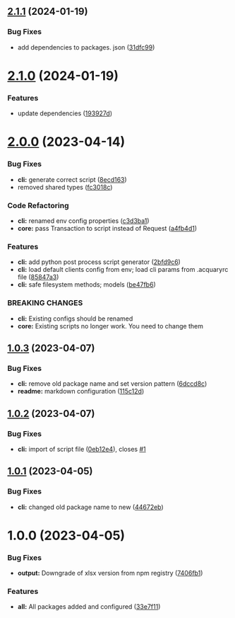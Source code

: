 ## [2.1.1](https://github.com/dodevs/Acquary/compare/cli-v2.1.0...cli-v2.1.1) (2024-01-19)


### Bug Fixes

* add dependencies to packages. json ([31dfc99](https://github.com/dodevs/Acquary/commit/31dfc99458dce06a833ac774d1669d940574235f))

# [2.1.0](https://github.com/dodevs/Acquary/compare/cli-v2.0.0...cli-v2.1.0) (2024-01-19)


### Features

* update dependencies ([193927d](https://github.com/dodevs/Acquary/commit/193927d22fc3b12f82f5a2bd09206f9f7264a756))

# [2.0.0](https://github.com/dodevs/Acquary/compare/cli-v1.0.3...cli-v2.0.0) (2023-04-14)


### Bug Fixes

* **cli:** generate correct script ([8ecd163](https://github.com/dodevs/Acquary/commit/8ecd1630397c8ec2bbbbd5f0d37497d39a0f699f))
* removed shared types ([fc3018c](https://github.com/dodevs/Acquary/commit/fc3018cbb5dd93830feb5533afe534768c3f142b))


### Code Refactoring

* **cli:** renamed env config properties ([c3d3ba1](https://github.com/dodevs/Acquary/commit/c3d3ba18862a5e00171b3148eb8a6a8b0815912e))
* **core:** pass Transaction to script instead of Request ([a4fb4d1](https://github.com/dodevs/Acquary/commit/a4fb4d1bc83b7492b4095daf9686f096a0d8db47))


### Features

* **cli:** add python post process script generator ([2bfd9c6](https://github.com/dodevs/Acquary/commit/2bfd9c67cd825128ab9f2d3a9a0b864da958360f))
* **cli:** load default clients config from env; load cli params from .acquaryrc file ([85847a3](https://github.com/dodevs/Acquary/commit/85847a31835c7a93b6e0345441a6e424f8eb3be3))
* **cli:** safe filesystem methods; models ([be47fb6](https://github.com/dodevs/Acquary/commit/be47fb6435ec168512fe7f857a31d8401fcc9542))


### BREAKING CHANGES

* **cli:** Existing configs should be renamed
* **core:** Existing scripts no longer work. You need to change them

## [1.0.3](https://github.com/dodevs/Acquary/compare/cli-v1.0.2...cli-v1.0.3) (2023-04-07)


### Bug Fixes

* **cli:** remove old package name and set version pattern ([6dccd8c](https://github.com/dodevs/Acquary/commit/6dccd8cbe5ab4c19912b0fd1e4db51be81e3090b))
* **readme:** markdown configuration ([115c12d](https://github.com/dodevs/Acquary/commit/115c12d585c7ee58e37db000a5e5222c20a85d84))

## [1.0.2](https://github.com/dodevs/Acquary/compare/cli-v1.0.1...cli-v1.0.2) (2023-04-07)


### Bug Fixes

* **cli:** import of script file ([0eb12e4](https://github.com/dodevs/Acquary/commit/0eb12e4eb76357ca2e34d24fb75d0ea85aa3da74)), closes [#1](https://github.com/dodevs/Acquary/issues/1)

## [1.0.1](https://github.com/dodevs/Acquary/compare/cli-v1.0.0...cli-v1.0.1) (2023-04-05)


### Bug Fixes

* **cli:** changed old package name to new ([44672eb](https://github.com/dodevs/Acquary/commit/44672eb9fafcc93a4722fcb5b6726b7142692307))

# 1.0.0 (2023-04-05)


### Bug Fixes

* **output:** Downgrade of xlsx version from npm registry ([7406fb1](https://github.com/dodevs/Acquary/commit/7406fb138c791535561463cc8957c97bf804d998))


### Features

* **all:** All packages added and configured ([33e7f11](https://github.com/dodevs/Acquary/commit/33e7f11bccc1a4328ea41274329293cfe41abd7c))
